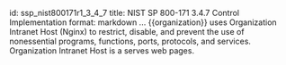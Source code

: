 id: ssp_nist800171r1_3_4_7
title: NIST SP 800-171 3.4.7 Control Implementation
format: markdown
...
{{organization}} uses Organization Intranet Host (Nginx) to restrict, disable, and prevent the use of nonessential programs, functions, ports, protocols, and services. Organization Intranet Host is a serves web pages.

